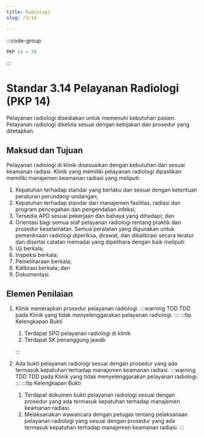 ```yaml
---
title: Radiologi
slug: /3/14

---
```

:::code-group

``` js [Nilai]
PKP 14 = 20

```
:::
# Standar 3.14 Pelayanan Radiologi (PKP 14)  
Pelayanan radiologi disediakan untuk memenuhi kebutuhan pasien. Pelayanan radiologi dikelola sesuai dengan kebijakan dan prosedur yang ditetapkan. 
## 	Maksud dan Tujuan  
Pelayanan radiologi di klinik disesuaikan dengan kebutuhan dan sesuai keamanan radiasi. Klinik yang memiliki pelayanan radiologi dipastikan memiliki manajemen keamanan radiasi yang meliputi: 
1. Kepatuhan terhadap standar yang berlaku dan sesuai dengan ketentuan peraturan perundang-undangan; 
2. Kepatuhan terhadap standar dari manajemen fasilitas, radiasi dan program pencegahan dan pengendalian infeksi; 
3. Tersedia APD sesuai pekerjaan dan bahaya yang dihadapi; dan 
4. Orientasi bagi semua staf pelayanan radiologi tentang praktik dan prosedur keselamatan. 
Semua peralatan yang digunakan untuk pemeriksaan radiologi diperiksa, dirawat, dan dikalibrasi secara teratur dan disertai catatan memadai yang dipelihara dengan baik meliputi: 
1. Uji berkala; 
2. Inspeksi berkala; 
3. Pemeliharaan berkala; 
4. Kalibrasi berkala; dan 
5. Dokumentasi. 
## Elemen Penilaian 
1. Klinik menerapkan prosedur pelayanan radiologi. 
   :::warning TDD
   TDD pa­da Kli­nik yang ti­dak me­nye­leng­ga­rak­an pe­la­yan­an ra­di­o­lo­gi.
   :::
   :::tip Kelengkapan Bukti
   1. Terdapat SPO pelayanan radiologi di klinik 
   2. Terdapat 	SK 	penanggung 	jawab 
  
   ::: 
2. Ada bukti pelayanan radiologi sesuai dengan prosedur yang ada termasuk kepatuhan terhadap manajemen keamanan radiasi. 
   :::warning TDD
   TDD pa­da Kli­nik yang ti­dak me­nye­leng­ga­rak­an pe­la­yan­an ra­di­o­lo­gi.
   :::
   :::tip Kelengkapan Bukti
   1. Terdapat dokumen bukti pelayanan radiologi sesuai dengan prosedur yang ada termasuk kepatuhan terhadap manajemen keamanan radiasi. 
   2. Melaksanakan wawancara dengan petugas tentang pelaksanaan pelayanan radiologi yang sesuai dengan prosedur yang ada termasuk kepatuhan terhadap manajemen keamanan radiasi. 
   ::: 
 
